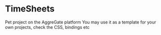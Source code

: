 # TimeSheets
Pet project on the AggreGate platform
You may use it as a template for your own projects, check the CSS, bindings etc
